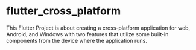 # flutter_cross_platform

This Flutter Project is about creating a cross-platform application for web, Android, and Windows with two features that utilize some built-in components from the device where the application runs.